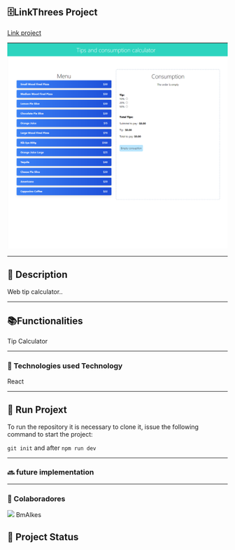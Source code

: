 <h2>🗄️LinkThrees Project</h2>

<p><a href="">Link project</a></p>

<img src="https://github.com/BmAlkes/tip-calcultor/blob/main/src/assets/Screenshot_34.png?raw=true"/>

<hr/>

<h2>📝 Description</h2>
<p>Web tip calculator..</p>

<hr/>

<h2>📚Functionalities</h2>
<p>Tip Calculator</p>

  <hr/>
<h3>🔧
Technologies used
Technology</h3>

<p>React </p>

<hr/>
<h2>🚀 Run Projext</h2>
<p>To run the repository it is necessary to clone it, issue the following command to start the project: </p>

`git init`
and after
`npm run dev`

<hr/>
  
<h3>🔜 future implementation</h3>

  <hr/>
<h3>  
🤝 Colaboradores</h3>
  
<img src="https://www.github.com/BmAlkes.png" width="150px"/>
BmAlkes
<h2>🎯 Project Status</h2>
